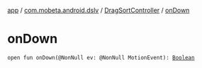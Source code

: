 [app](../../index.md) / [com.mobeta.android.dslv](../index.md) / [DragSortController](index.md) / [onDown](.)

# onDown

`open fun onDown(@NonNull ev: @NonNull MotionEvent): `[`Boolean`](https://kotlinlang.org/api/latest/jvm/stdlib/kotlin/-boolean/index.html)